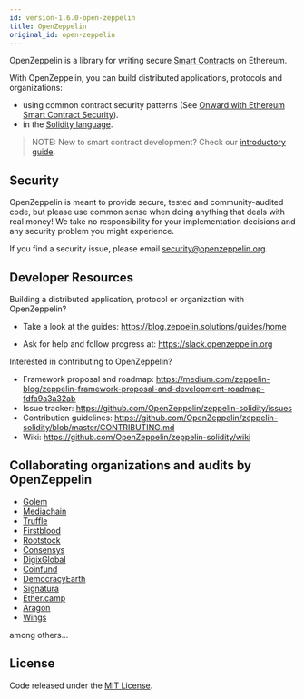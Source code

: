 ```yaml
---
id: version-1.6.0-open-zeppelin
title: OpenZeppelin
original_id: open-zeppelin
---
```


OpenZeppelin is a library for writing secure [Smart Contracts](https://en.wikipedia.org/wiki/Smart_contract) on Ethereum.

With OpenZeppelin, you can build distributed applications, protocols and organizations:
- using common contract security patterns (See [Onward with Ethereum Smart Contract Security](https://medium.com/bitcorps-blog/onward-with-ethereum-smart-contract-security-97a827e47702#.y3kvdetbz)).
- in the [Solidity language](https://solidity.readthedocs.io/en/develop/).

> NOTE: New to smart contract development? Check our [introductory guide](https://medium.com/zeppelin-blog/the-hitchhikers-guide-to-smart-contracts-in-ethereum-848f08001f05#.cox40d2ut).


## Security
OpenZeppelin is meant to provide secure, tested and community-audited code, but please use common sense when doing anything that deals with real money! We take no responsibility for your implementation decisions and any security problem you might experience.

If you find a security issue, please email [security@openzeppelin.org](mailto:security@openzeppelin.org).

## Developer Resources

Building a distributed application, protocol or organization with OpenZeppelin?

- Take a look at the guides: https://blog.zeppelin.solutions/guides/home

- Ask for help and follow progress at: https://slack.openzeppelin.org

Interested in contributing to OpenZeppelin?

- Framework proposal and roadmap: https://medium.com/zeppelin-blog/zeppelin-framework-proposal-and-development-roadmap-fdfa9a3a32ab
- Issue tracker: https://github.com/OpenZeppelin/zeppelin-solidity/issues
- Contribution guidelines: https://github.com/OpenZeppelin/zeppelin-solidity/blob/master/CONTRIBUTING.md
- Wiki: https://github.com/OpenZeppelin/zeppelin-solidity/wiki

## Collaborating organizations and audits by OpenZeppelin
- [Golem](https://golem.network/)
- [Mediachain](http://www.mediachain.io/)
- [Truffle](http://truffleframework.com/)
- [Firstblood](https://firstblood.io/)
- [Rootstock](https://www.rsk.co/)
- [Consensys](https://consensys.net/)
- [DigixGlobal](https://www.dgx.io/)
- [Coinfund](https://coinfund.io/)
- [DemocracyEarth](https://democracy.earth/)
- [Signatura](https://signatura.co/)
- [Ether.camp](http://www.ether.camp/)
- [Aragon](https://aragon.one/)
- [Wings](https://wings.ai/)

among others...


## License
Code released under the [MIT License](https://github.com/OpenZeppelin/zeppelin-solidity/blob/master/LICENSE).
